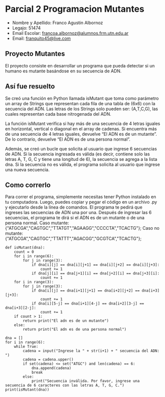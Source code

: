 # Parcial 2 Programacion Mutantes
+ Nombre y Apellido: Franco Agustin Albornoz
+ Legajo: 51474
+ Email Escolar: francoa.albornoz@alumnos.frm.utn.edu.ar
+ Email: franquito45@live.com
## Proyecto Mutantes
El proyecto consiste en desarrollar un programa que pueda detectar si un humano es mutante basándose en su secuencia de ADN.
## Así fue resuelto
Se creó una función en Python llamada isMutant que toma como parámetro un array de Strings que representan cada fila de una tabla de (6x6) con la secuencia del ADN. Las letras de los Strings solo pueden ser: (A,T,C,G), las cuales representan cada base nitrogenada del ADN.

La función isMutant verifica si hay más de una secuencia de 4 letras iguales en horizontal, vertical o diagonal en el array de cadenas. Si encuentra más de una secuencia de 4 letras iguales, devuelve “El ADN es de un mutante”. De lo contrario, devuelve “El ADN es de una persona normal”.

Además, se creó un bucle que solicita al usuario que ingrese 6 secuencias de ADN. Si la secuencia ingresada es válida (es decir, contiene solo las letras A, T, G, C y tiene una longitud de 6), la secuencia se agrega a la lista dna. Si la secuencia no es válida, el programa solicita al usuario que ingrese una nueva secuencia.
## Como correrlo
Para correr el programa, simplemente necesitas tener Python instalado en tu computadora. Luego, puedes copiar y pegar el código en un archivo .py y ejecutarlo desde la línea de comandos. El programa te pedirá que ingreses las secuencias de ADN una por una. Después de ingresar las 6 secuencias, el programa te dirá si el ADN es de un mutante o de una persona normal.
Caso mutante:{"ATGCGA","CAGTGC","TTATGT","AGAAGG","CCCCTA","TCACTG"};
Caso no mutante: {"ATGCGA","CAGTGC","TTATTT","AGACGG","GCGTCA","TCACTG"};
```
def isMutant(dna):
    count = 0
    for i in range(6):
        for j in range(3):
            if dna[i][j] == dna[i][j+1] == dna[i][j+2] == dna[i][j+3]:
                count += 1
            if dna[j][i] == dna[j+1][i] == dna[j+2][i] == dna[j+3][i]:
                count += 1
    for i in range(3):
        for j in range(3):
            if dna[i][j] == dna[i+1][j+1] == dna[i+2][j+2] == dna[i+3][j+3]:
                count += 1
            if dna[i][5-j] == dna[i+1][4-j] == dna[i+2][3-j] == dna[i+3][2-j]:
                count += 1
    if count > 1:
        return print("El adn es de un mutante")
    else:
        return print("El adn es de una persona normal")

dna = []
for i in range(6):
    while True:
        cadena = input("Ingrese la " + str(i+1) + " secuencia del ADN: ")
        cadena = cadena.upper()
        if set(cadena) <= set("ATGC") and len(cadena) == 6:
            dna.append(cadena)
            break
        else:
            print("Secuencia inválida. Por favor, ingrese una secuencia de 6 caracteres con las letras A, T, G, C.")
print(isMutant(dna))
```
